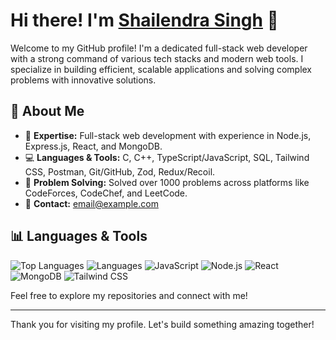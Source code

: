 # Hi there! I'm [Shailendra Singh](https://github.com/ShailendraSingh19) 👋

Welcome to my GitHub profile! I'm a dedicated full-stack web developer with a strong command of various tech stacks and modern web tools. I specialize in building efficient, scalable applications and solving complex problems with innovative solutions.

## 🚀 About Me
- 🌟 **Expertise:** Full-stack web development with experience in Node.js, Express.js, React, and MongoDB.
- 💻 **Languages & Tools:** C, C++, TypeScript/JavaScript, SQL, Tailwind CSS, Postman, Git/GitHub, Zod, Redux/Recoil.
- 🧠 **Problem Solving:** Solved over 1000 problems across platforms like CodeForces, CodeChef, and LeetCode.
- 📧 **Contact:** [email@example.com](mailto:email@example.com)

## 📊 Languages & Tools
![Top Languages](https://github-readme-stats.vercel.app/api/top-langs/?username=ShailendraSingh19&layout=compact&hide=css,html&theme=radical)
![Languages](https://img.shields.io/badge/C++-blue?style=flat-square&logo=cplusplus&logoColor=white)
![JavaScript](https://img.shields.io/badge/JavaScript-ES6+-yellow?style=flat-square&logo=javascript&logoColor=white)
![Node.js](https://img.shields.io/badge/Node.js-14.x+-green?style=flat-square&logo=node.js&logoColor=white)
![React](https://img.shields.io/badge/React-16.8+-blue?style=flat-square&logo=react&logoColor=white)
![MongoDB](https://img.shields.io/badge/MongoDB-4.4+-green?style=flat-square&logo=mongodb&logoColor=white)
![Tailwind CSS](https://img.shields.io/badge/Tailwind%20CSS-2.0+-blue?style=flat-square&logo=tailwindcss&logoColor=white)

Feel free to explore my repositories and connect with me!

---
Thank you for visiting my profile. Let's build something amazing together!
